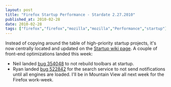 ```yaml
---
layout: post
title: "Firefox Startup Performance - Stardate 2.27.2010"
published_at: 2010-02-28
date: 2010-02-28
tags: ["firefox","firefox","mozilla","mozilla","Performance","startup"]
---
```


Instead of copying around the table of high-priority startup projects, it's now centrally located and updated on the [Startup wiki page](https://wiki.mozilla.org/Firefox/Projects/Startup_Time_Improvements#Active_Projects). A couple of front-end optimizations landed this week:

*   Neil landed [bug 354048](https://bugzilla.mozilla.org/show_bug.cgi?id=354048) to not rebuild toolbars at startup.
*   Ryan landed [bug 522842](https://bugzilla.mozilla.org/show_bug.cgi?id=522842) for the search service to not send notifications until all engines are loaded.
I'll be in Mountain View all next week for the Firefox work-week.